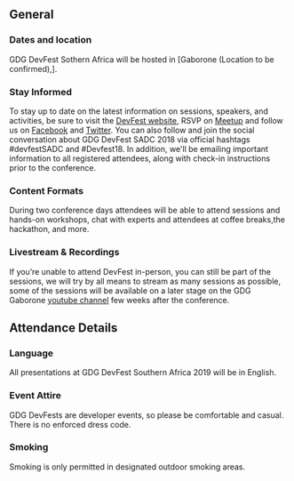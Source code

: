 ## General

### Dates and location

GDG DevFest Sothern Africa will be hosted in [Gaborone (Location to be confirmed),].

### Stay Informed

To stay up to date on the latest information on sessions, speakers, and activities, be sure to visit the [DevFest website](https://devfest.gdggaborone.org/), RSVP on [Meetup]( https://www.meetup.com/GDG-Gaborone/) and follow us on [Facebook](https://www.facebook.com/gdggaborone/) and [Twitter](https://twitter.com/gdggaborone). You can also follow and join the social conversation about GDG DevFest SADC 2018 via official hashtags #devfestSADC and #Devfest18. In addition, we'll be emailing important information to all registered attendees, along with check-in instructions prior to the conference.

### Content Formats

During two conference days attendees will be able to attend sessions and hands-on workshops, chat with experts and attendees at coffee breaks,the hackathon, and more.

### Livestream & Recordings

If you’re unable to attend DevFest in-person, you can still be part of the sessions, we will try by all means to stream as many sessions as possible, some of the sessions will be available on a later stage on the GDG Gaborone [youtube channel](https://www.youtube.com/) few weeks after the conference.


## Attendance Details

### Language

All presentations at GDG DevFest Southern Africa 2019 will be in English.

### Event Attire

GDG DevFests are developer events, so please be comfortable and casual. There is no enforced dress code.


### Smoking

Smoking is only permitted in designated outdoor smoking areas.
